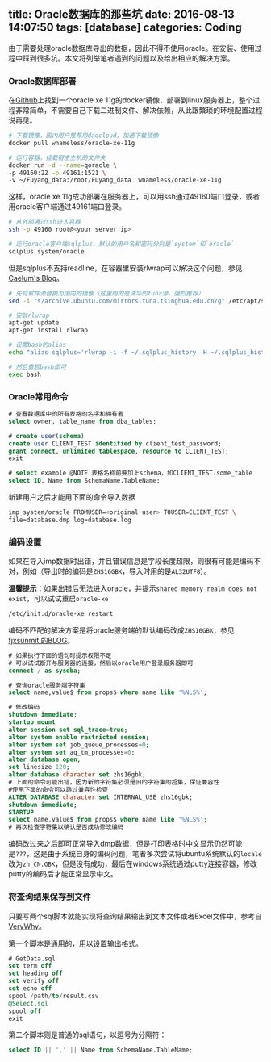 title: Oracle数据库的那些坑
date: 2016-08-13 14:07:50
tags: [database]
categories: Coding
---
由于需要处理oracle数据库导出的数据，因此不得不使用oracle。在安装、使用过程中踩到很多坑。本文将列举笔者遇到的问题以及给出相应的解决方案。

### Oracle数据库部署
在[Github](https://github.com/wnameless/docker-oracle-xe-11g)上找到一个oracle xe 11g的docker镜像，部署到linux服务器上，整个过程非常简单，不需要自己下载二进制文件、解决依赖，从此跟繁琐的环境配置过程说再见。
``` bash
# 下载镜像，国内用户推荐用daocloud，加速下载镜像
docker pull wnameless/oracle-xe-11g    

# 运行容器，挂载宿主主机的文件夹
docker run -d --name=qoracle \
-p 49160:22 -p 49161:1521 \
-v ~/Fuyang_data:/root/Fuyang_data  wnameless/oracle-xe-11g
```

这样，oracle xe 11g成功部署在服务器上，可以用ssh通过49160端口登录，或者用oracle客户端通过49161端口登录。
``` bash
# 从外部通过ssh进入容器
ssh -p 49160 root@<your server ip>

# 运行oracle客户端sqlplus，默认的用户名和密码分别是`system`和`oracle`
sqlplus system/oracle
```
<!--more-->
但是sqlplus不支持readline，在容器里安装rlwrap可以解决这个问题，参见[Caelum's Blog](http://blog.cachemiss.com/articles/Using%20readline%20with%20Oracle%20SQL*Plus.pod)。
``` bash
# 先将软件源替换为国内的镜像（这里用的是清华的tuna源，强烈推荐）
sed -i "s/archive.ubuntu.com/mirrors.tuna.tsinghua.edu.cn/g" /etc/apt/sources.list

# 安装rlwrap
apt-get update
apt-get install rlwrap

# 设置bash的alias
echo "alias sqlplus='rlwrap -i -f ~/.sqlplus_history -H ~/.sqlplus_history -s 30000 sqlplus'" >> ~/.bashrc

# 然后重启bash即可
exec bash
```

### Oracle常用命令
``` sql
# 查看数据库中的所有表格的名字和拥有者
select owner, table_name from dba_tables;

# create user(schema)
create user CLIENT_TEST identified by client_test_password;
grant connect, unlimited tablespace, resource to CLIENT_TEST;
exit

# select example @NOTE 表格名称前要加上schema，如CLIENT_TEST.some_table
select ID, Name from SchemaName.TableName;
```
新建用户之后才能用下面的命令导入数据
``` bash
imp system/oracle FROMUSER=<original user> TOUSER=CLIENT_TEST \
file=database.dmp log=database.log
```

### 编码设置
如果在导入imp数据时出错，并且错误信息是字段长度超限，则很有可能是编码不对，例如（导出时的编码是`ZHS16GBK`，导入时用的是`AL32UTF8`）。

**温馨提示**：如果出错后无法进入oracle，并提示`shared memory realm does not exist`，可以试试重启`oracle-xe`
``` bash
/etc/init.d/oracle-xe restart
```

编码不匹配的解决方案是将oracle服务端的默认编码改成`ZHS16GBK`，参见[fjxsunmit 的BLOG](http://fjxsunmit.blog.51cto.com/326634/600767)。
``` sql
# 如果执行下面的语句时提示权限不足
# 可以试试断开与服务器的连接，然后以oracle用户登录服务器即可
connect / as sysdba;

# 查询oracle服务端字符集
select name,value$ from props$ where name like '%NLS%';

# 修改编码
shutdown immediate;
startup mount
alter session set sql_trace=true;
alter system enable restricted session;
alter system set job_queue_processes=0;
alter system set aq_tm_processes=0;
alter database open;
set linesize 120;
alter database character set zhs16gbk;
# 上面的命令可能出错，因为新的字符集必须是旧的字符集的超集，保证兼容性
#使用下面的命令可以跳过兼容性检查
ALTER DATABASE character set INTERNAL_USE zhs16gbk;
shutdown immediate;
STARTUP
select name,value$ from props$ where name like '%NLS%';
# 再次检查字符集以确认是否成功修改编码
```

编码改过来之后即可正常导入dmp数据，但是打印表格时中文显示仍然可能是`???`，这是由于系统自身的编码问题，笔者多次尝试将ubuntu系统默认的`locale`改为`zh_CN.GBK`，但是没有成功，最后在windows系统通过putty连接容器，修改putty的编码后才能正常显示中文。

### 将查询结果保存到文件
只要写两个sql脚本就能实现将查询结果输出到文本文件或者Excel文件中，参考自[VeryWhy](http://verywhy.com/7097/oracle-sqlplus%E6%9F%A5%E8%AF%A2%E7%BB%93%E6%9E%9C%E8%BE%93%E5%87%BA%E5%88%B0%E6%96%87%E6%9C%AC%E6%96%87%E4%BB%B6%E6%88%96excel%E6%96%87%E4%BB%B6%E4%B8%AD%E7%9A%84%E6%96%B9%E6%B3%95)。

第一个脚本是通用的，用以设置输出格式。

``` sql
# GetData.sql
set term off
set heading off
set verify off
set echo off
spool /path/to/result.csv
@Select.sql
spool off
exit
```

第二个脚本则是普通的sql语句，以逗号为分隔符：
``` sql
select ID || ',' || Name from SchemaName.TableName;
```
